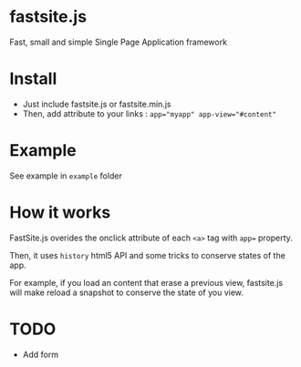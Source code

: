 # fastsite.js

Fast, small and simple Single Page Application framework

# Install

* Just include fastsite.js or fastsite.min.js 
* Then, add attribute to your links : `app="myapp" app-view="#content"`

# Example

See example in `example` folder

# How it works

FastSite.js overides the onclick attribute of each `<a>` tag with `app=` property.

Then, it uses `history` html5 API and some tricks to conserve states of the app.

For example, if you load an content that erase a previous view, fastsite.js will make reload a snapshot to conserve the state of you view.


# TODO

* Add form